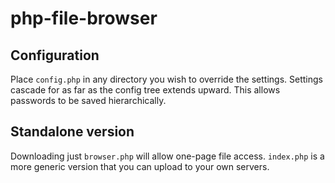 # php-file-browser

## Configuration
Place `config.php` in any directory you wish to override the settings.
Settings cascade for as far as the config tree extends upward.
This allows passwords to be saved hierarchically.

## Standalone version
Downloading just `browser.php` will allow one-page file access.
`index.php` is a more generic version that you can upload to your own servers.